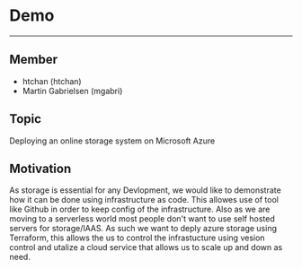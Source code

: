 # Demo
----

## Member
- htchan (htchan)
- Martin Gabrielsen (mgabri)

## Topic
Deploying an online storage system on Microsoft Azure

## Motivation
As storage is essential for any Devlopment, we would like to demonstrate how it can be done using infrastructure as code. This allowes use of tool like Github in order to keep config of the infrastructure. Also as we are moving to a serverless world most people don't want to use self hosted servers for storage/IAAS. As such we want to deply azure storage using Terraform, this allows the us to control the infrastucture using vesion control and utalize a cloud service that allows us to scale up and down as need. 

